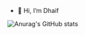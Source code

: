 - 👋 Hi, I’m Dhaif



![Anurag's GitHub stats](https://github-readme-stats.vercel.app/api?username=DevDhaif&count_private=true&show_icons=true&theme=react)
